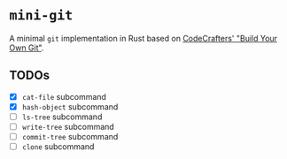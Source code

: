 # `mini-git`

A minimal `git` implementation in Rust based on [CodeCrafters' "Build Your Own
Git"](https://app.codecrafters.io/courses/git/overview).

## TODOs

- [x] `cat-file` subcommand
- [x] `hash-object` subcommand
- [ ] `ls-tree` subcommand
- [ ] `write-tree` subcommand
- [ ] `commit-tree` subcommand
- [ ] `clone` subcommand
